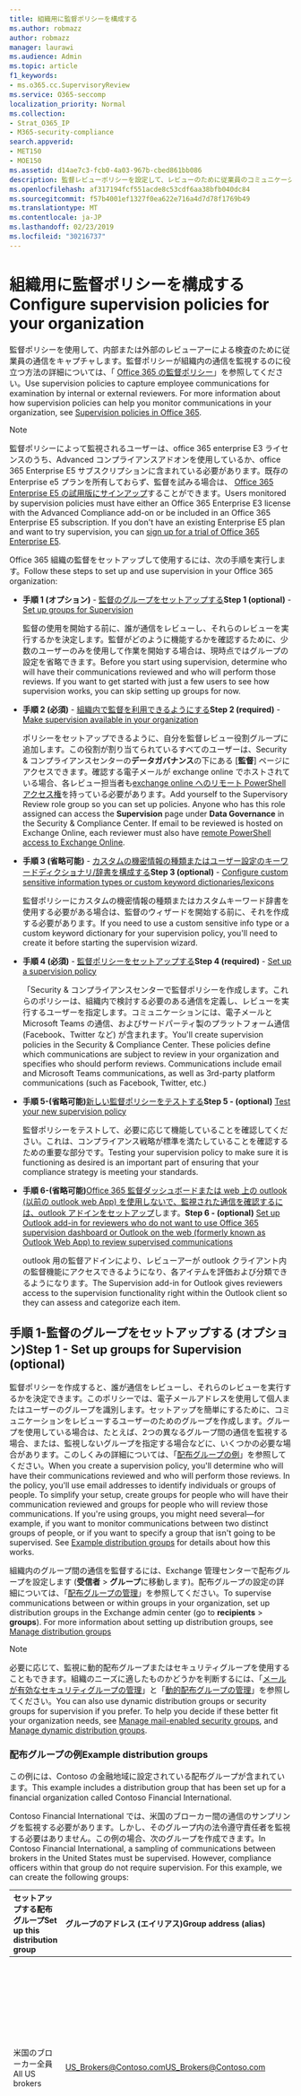 ```yaml
---
title: 組織用に監督ポリシーを構成する
ms.author: robmazz
author: robmazz
manager: laurawi
ms.audience: Admin
ms.topic: article
f1_keywords:
- ms.o365.cc.SupervisoryReview
ms.service: O365-seccomp
localization_priority: Normal
ms.collection:
- Strat_O365_IP
- M365-security-compliance
search.appverid:
- MET150
- MOE150
ms.assetid: d14ae7c3-fcb0-4a03-967b-cbed861bb086
description: 監督レビューポリシーを設定して、レビューのために従業員のコミュニケーションをキャプチャします。
ms.openlocfilehash: af317194fcf551acde8c53cdf6aa38bfb040dc84
ms.sourcegitcommit: f57b4001ef1327f0ea622e716a4d7d78f1769b49
ms.translationtype: MT
ms.contentlocale: ja-JP
ms.lasthandoff: 02/23/2019
ms.locfileid: "30216737"
---
```

# <a name="configure-supervision-policies-for-your-organization"></a><span data-ttu-id="88713-103">組織用に監督ポリシーを構成する</span><span class="sxs-lookup"><span data-stu-id="88713-103">Configure supervision policies for your organization</span></span>

<span data-ttu-id="88713-p101">監督ポリシーを使用して、内部または外部のレビューアーによる検査のために従業員の通信をキャプチャします。監督ポリシーが組織内の通信を監視するのに役立つ方法の詳細については、「 [Office 365 の監督ポリシー](supervision-policies.md)」を参照してください。</span><span class="sxs-lookup"><span data-stu-id="88713-p101">Use supervision policies to capture employee communications for examination by internal or external reviewers. For more information about how supervision policies can help you monitor communications in your organization, see [Supervision policies in Office 365](supervision-policies.md).</span></span>

> [!NOTE]
> <span data-ttu-id="88713-p102">監督ポリシーによって監視されるユーザーは、office 365 enterprise E3 ライセンスのうち、Advanced コンプライアンスアドオンを使用しているか、office 365 Enterprise E5 サブスクリプションに含まれている必要があります。既存の Enterprise e5 プランを所有しておらず、監督を試みる場合は、 [Office 365 Enterprise E5 の試用版にサインアップ](https://go.microsoft.com/fwlink/p/?LinkID=698279)することができます。</span><span class="sxs-lookup"><span data-stu-id="88713-p102">Users monitored by supervision policies must have either an Office 365 Enterprise E3 license with the Advanced Compliance add-on or be included in an Office 365 Enterprise E5 subscription. If you don't have an existing Enterprise E5 plan and want to try supervision, you can [sign up for a trial of Office 365 Enterprise E5](https://go.microsoft.com/fwlink/p/?LinkID=698279).</span></span>
  
<span data-ttu-id="88713-108">Office 365 組織の監督をセットアップして使用するには、次の手順を実行します。</span><span class="sxs-lookup"><span data-stu-id="88713-108">Follow these steps to set up and use supervision in your Office 365 organization:</span></span>
  
- <span data-ttu-id="88713-109">**手順 1 (オプション)** - [監督のグループをセットアップする](configure-supervision-policies.md#exampledist)</span><span class="sxs-lookup"><span data-stu-id="88713-109">**Step 1 (optional)** - [Set up groups for Supervision](configure-supervision-policies.md#exampledist)</span></span>

    <span data-ttu-id="88713-p103">監督の使用を開始する前に、誰が通信をレビューし、それらのレビューを実行するかを決定します。監督がどのように機能するかを確認するために、少数のユーザーのみを使用して作業を開始する場合は、現時点ではグループの設定を省略できます。</span><span class="sxs-lookup"><span data-stu-id="88713-p103">Before you start using supervision, determine who will have their communications reviewed and who will perform those reviews. If you want to get started with just a few users to see how supervision works, you can skip setting up groups for now.</span></span>

- <span data-ttu-id="88713-112">**手順 2 (必須)** - [組織内で監督を利用できるようにする](configure-supervision-policies.md#MakeAvailable)</span><span class="sxs-lookup"><span data-stu-id="88713-112">**Step 2 (required)** - [Make supervision available in your organization](configure-supervision-policies.md#MakeAvailable)</span></span>

    <span data-ttu-id="88713-p104">ポリシーをセットアップできるように、自分を監督レビュー役割グループに追加します。この役割が割り当てられているすべてのユーザーは、Security & コンプライアンスセンターの**データガバナンス**の下にある [**監督**] ページにアクセスできます。確認する電子メールが exchange online でホストされている場合、各レビュー担当者も[exchange online へのリモート PowerShell アクセス権](https://docs.microsoft.com/powershell/exchange/exchange-online/disable-access-to-exchange-online-powershell)を持っている必要があります。</span><span class="sxs-lookup"><span data-stu-id="88713-p104">Add yourself to the Supervisory Review role group so you can set up policies. Anyone who has this role assigned can access the **Supervision** page under **Data Governance** in the Security & Compliance Center. If email to be reviewed is hosted on Exchange Online, each reviewer must also have [remote PowerShell access to Exchange Online](https://docs.microsoft.com/powershell/exchange/exchange-online/disable-access-to-exchange-online-powershell).</span></span>

- <span data-ttu-id="88713-116">**手順 3 (省略可能)** - [カスタムの機密情報の種類またはユーザー設定のキーワードディクショナリ/辞書を構成する](configure-supervision-policies.md#sensitiveinfo)</span><span class="sxs-lookup"><span data-stu-id="88713-116">**Step 3 (optional)** - [Configure custom sensitive information types or custom keyword dictionaries/lexicons](configure-supervision-policies.md#sensitiveinfo)</span></span>

    <span data-ttu-id="88713-117">監督ポリシーにカスタムの機密情報の種類またはカスタムキーワード辞書を使用する必要がある場合は、監督のウィザードを開始する前に、それを作成する必要があります。</span><span class="sxs-lookup"><span data-stu-id="88713-117">If you need to use a custom sensitive info type or a custom keyword dictionary for your supervision policy, you'll need to create it before starting the supervision wizard.</span></span>

- <span data-ttu-id="88713-118">**手順 4 (必須)** - [監督ポリシーをセットアップする](configure-supervision-policies.md#setupsuper)</span><span class="sxs-lookup"><span data-stu-id="88713-118">**Step 4 (required)** - [Set up a supervision policy](configure-supervision-policies.md#setupsuper)</span></span>

    <span data-ttu-id="88713-p105">「Security & コンプライアンスセンターで監督ポリシーを作成します。これらのポリシーは、組織内で検討する必要のある通信を定義し、レビューを実行するユーザーを指定します。コミュニケーションには、電子メールと Microsoft Teams の通信、およびサードパーティ製のプラットフォーム通信 (Facebook、Twitter など) が含まれます。</span><span class="sxs-lookup"><span data-stu-id="88713-p105">You'll create supervision policies in the Security & Compliance Center. These policies define which communications are subject to review in your organization and specifies who should perform reviews. Communications include email and Microsoft Teams communications, as well as 3rd-party platform communications (such as Facebook, Twitter, etc.)</span></span>

- <span data-ttu-id="88713-122">**手順 5-(省略可能)**[新しい監督ポリシーをテストする](configure-supervision-policies.md#TestPolicy)</span><span class="sxs-lookup"><span data-stu-id="88713-122">**Step 5 - (optional)** [Test your new supervision policy](configure-supervision-policies.md#TestPolicy)</span></span>

    <span data-ttu-id="88713-123">監督ポリシーをテストして、必要に応じて機能していることを確認してください。これは、コンプライアンス戦略が標準を満たしていることを確認するための重要な部分です。</span><span class="sxs-lookup"><span data-stu-id="88713-123">Testing your supervision policy to make sure it is functioning as desired is an important part of ensuring that your compliance strategy is meeting your standards.</span></span>

- <span data-ttu-id="88713-124">**手順 6-(省略可能)**[Office 365 監督ダッシュボードまたは web 上の outlook (以前の outlook web App) を使用しないで、監視された通信を確認するには、outlook アドインをセットアップ](configure-supervision-policies.md#UseOutlook)します。</span><span class="sxs-lookup"><span data-stu-id="88713-124">**Step 6 - (optional)** [Set up Outlook add-in for reviewers who do not want to use Office 365 supervision dashboard or Outlook on the web (formerly known as Outlook Web App) to review supervised communications](configure-supervision-policies.md#UseOutlook)</span></span>

    <span data-ttu-id="88713-125">outlook 用の監督アドインにより、レビューアーが outlook クライアント内の監督機能にアクセスできるようになり、各アイテムを評価および分類できるようになります。</span><span class="sxs-lookup"><span data-stu-id="88713-125">The Supervision add-in for Outlook gives reviewers access to the supervision functionality right within the Outlook client so they can assess and categorize each item.</span></span>

<span data-ttu-id="88713-126"><a name="exampledist"> </a></span><span class="sxs-lookup"><span data-stu-id="88713-126"></span></span>

## <a name="step-1---set-up-groups-for-supervision-optional"></a><span data-ttu-id="88713-127">手順 1-監督のグループをセットアップする (オプション)</span><span class="sxs-lookup"><span data-stu-id="88713-127">Step 1 - Set up groups for Supervision (optional)</span></span>

 <span data-ttu-id="88713-p106">監督ポリシーを作成すると、誰が通信をレビューし、それらのレビューを実行するかを決定できます。このポリシーでは、電子メールアドレスを使用して個人またはユーザーのグループを識別します。セットアップを簡単にするために、コミュニケーションをレビューするユーザーのためのグループを作成します。グループを使用している場合は、たとえば、2つの異なるグループ間の通信を監視する場合、または、監視しないグループを指定する場合などに、いくつかの必要な場合があります。このしくみの詳細については、「[配布グループの例](configure-supervision-policies.md#GroupExample)」を参照してください。</span><span class="sxs-lookup"><span data-stu-id="88713-p106">When you create a supervision policy, you'll determine who will have their communications reviewed and who will perform those reviews. In the policy, you'll use email addresses to identify individuals or groups of people. To simplify your setup, create groups for people who will have their communication reviewed and groups for people who will review those communications. If you're using groups, you might need several—for example, if you want to monitor communications between two distinct groups of people, or if you want to specify a group that isn't going to be supervised. See [Example distribution groups](configure-supervision-policies.md#GroupExample) for details about how this works.</span></span>
  
<span data-ttu-id="88713-p107">組織内のグループ間の通信を監督するには、Exchange 管理センターで配布グループを設定します (**受信者** \> **グループ**に移動します)。配布グループの設定の詳細については、「[配布グループの管理](http://go.microsoft.com/fwlink/?LinkId=613635)」を参照してください。</span><span class="sxs-lookup"><span data-stu-id="88713-p107">To supervise communications between or within groups in your organization, set up distribution groups in the Exchange admin center (go to **recipients** \> **groups**). For more information about setting up distribution groups, see [Manage distribution groups](http://go.microsoft.com/fwlink/?LinkId=613635)</span></span>
  
> [!NOTE]
> <span data-ttu-id="88713-p108">必要に応じて、監視に動的配布グループまたはセキュリティグループを使用することもできます。組織のニーズに適したものかどうかを判断するには、「[メールが有効なセキュリティグループの管理](http://go.microsoft.com/fwlink/?LinkId=627033)」と「[動的配布グループの管理](http://go.microsoft.com/fwlink/?LinkId=627058)」を参照してください。</span><span class="sxs-lookup"><span data-stu-id="88713-p108">You can also use dynamic distribution groups or security groups for supervision if you prefer. To help you decide if these better fit your organization needs, see [Manage mail-enabled security groups](http://go.microsoft.com/fwlink/?LinkId=627033), and [Manage dynamic distribution groups](http://go.microsoft.com/fwlink/?LinkId=627058).</span></span>
  
<span data-ttu-id="88713-137"><a name="GroupExample"> </a></span><span class="sxs-lookup"><span data-stu-id="88713-137"></span></span>

### <a name="example-distribution-groups"></a><span data-ttu-id="88713-138">配布グループの例</span><span class="sxs-lookup"><span data-stu-id="88713-138">Example distribution groups</span></span>

<span data-ttu-id="88713-139">この例には、Contoso の金融地域に設定されている配布グループが含まれています。</span><span class="sxs-lookup"><span data-stu-id="88713-139">This example includes a distribution group that has been set up for a financial organization called Contoso Financial International.</span></span>
  
<span data-ttu-id="88713-p109">Contoso Financial International では、米国のブローカー間の通信のサンプリングを監視する必要があります。しかし、そのグループ内の法令遵守責任者を監視する必要はありません。この例の場合、次のグループを作成できます。</span><span class="sxs-lookup"><span data-stu-id="88713-p109">In Contoso Financial International, a sampling of communications between brokers in the United States must be supervised. However, compliance officers within that group do not require supervision. For this example, we can create the following groups:</span></span>
  
|<span data-ttu-id="88713-143">**セットアップする配布グループ**</span><span class="sxs-lookup"><span data-stu-id="88713-143">**Set up this distribution group**</span></span>|<span data-ttu-id="88713-144">**グループのアドレス (エイリアス)**</span><span class="sxs-lookup"><span data-stu-id="88713-144">**Group address (alias)**</span></span>|<span data-ttu-id="88713-145">**説明**</span><span class="sxs-lookup"><span data-stu-id="88713-145">**Description**</span></span>|
|:-----|:-----|:-----|
|<span data-ttu-id="88713-146">米国のブローカー全員</span><span class="sxs-lookup"><span data-stu-id="88713-146">All US brokers</span></span> | <span data-ttu-id="88713-147">US_Brokers@Contoso.com</span><span class="sxs-lookup"><span data-stu-id="88713-147">US_Brokers@Contoso.com</span></span> | <span data-ttu-id="88713-148">このグループには Contoso に勤務し米国を拠点とするブローカー全員の電子メール アドレスが含まれています。</span><span class="sxs-lookup"><span data-stu-id="88713-148">This group includes email addresses for all US-based brokers who work for Contoso.</span></span> |
| <span data-ttu-id="88713-149">米国の法令遵守責任者全員</span><span class="sxs-lookup"><span data-stu-id="88713-149">All US compliance officers</span></span> | <span data-ttu-id="88713-150">US_Compliance@Contoso.com</span><span class="sxs-lookup"><span data-stu-id="88713-150">US_Compliance@Contoso.com</span></span>  | <span data-ttu-id="88713-p110">このグループには、Contoso に勤務しているすべての米準拠責任者の電子メールアドレスが含まれています。このグループはすべての US ベースのブローカーのサブセットであるため、このエイリアスを使用して、監督ポリシーからコンプライアンス担当者を除外することができます。</span><span class="sxs-lookup"><span data-stu-id="88713-p110">This group includes email addresses for all US-based compliance officers who work for Contoso. Because this group is a subset of all US-based brokers, you can use this alias to exempt compliance officers from a supervision policy.</span></span> |
  
<span data-ttu-id="88713-153"><a name="MakeAvailable"> </a></span><span class="sxs-lookup"><span data-stu-id="88713-153"></span></span>

## <a name="step-2---make-supervision-available-in-your-organization-required"></a><span data-ttu-id="88713-154">手順 2-組織で監督を利用できるようにする (必須)</span><span class="sxs-lookup"><span data-stu-id="88713-154">Step 2 - Make supervision available in your organization (required)</span></span>

<span data-ttu-id="88713-155">セキュリティ & コンプライアンスセンターで、**監督**をメニューオプションとして利用できるようにするには、監督レビュー管理者の役割が割り当てられている必要があります。</span><span class="sxs-lookup"><span data-stu-id="88713-155">To make **Supervision** available as a menu option in the Security & Compliance Center, you must be assigned the Supervisory Review Administrator role.</span></span>
  
<span data-ttu-id="88713-156">これを行うには、自分を監督レビュー役割グループのメンバーとして追加するか、新しい役割グループを作成することができます。</span><span class="sxs-lookup"><span data-stu-id="88713-156">To do this, you can either add yourself as a member of the Supervisory Review role group, or you can create a new role group.</span></span>
  
### <a name="add-members-to-the-supervisory-review-role-group"></a><span data-ttu-id="88713-157">監督レビュー役割グループにメンバーを追加する</span><span class="sxs-lookup"><span data-stu-id="88713-157">Add members to the Supervisory Review role group</span></span>

1. <span data-ttu-id="88713-158">Office 365 [https://protection.office.com](https://protection.office.com)組織の管理者アカウントの資格情報を使用してサインインします。</span><span class="sxs-lookup"><span data-stu-id="88713-158">Sign into [https://protection.office.com](https://protection.office.com) using credentials for an admin account in your Office 365 organization.</span></span>

2. <span data-ttu-id="88713-159">セキュリティ & コンプライアンスセンターで、[**アクセス許可**] に移動します。</span><span class="sxs-lookup"><span data-stu-id="88713-159">In the Security & Compliance Center, go to **Permissions**.</span></span>

3. <span data-ttu-id="88713-160">[**監督レビュー** ] 役割グループを選択し、[編集] アイコンをクリックします。</span><span class="sxs-lookup"><span data-stu-id="88713-160">Select the **Supervisory Review** role group and then click the Edit icon.</span></span>

4. <span data-ttu-id="88713-161">[**メンバー** ] セクションで、組織の監督を管理するユーザーを追加します。</span><span class="sxs-lookup"><span data-stu-id="88713-161">In the **Members** section, add the people who you want to manage supervision for your organization.</span></span>

### <a name="create-a-new-role-group"></a><span data-ttu-id="88713-162">新しい役割グループを作成する</span><span class="sxs-lookup"><span data-stu-id="88713-162">Create a new role group</span></span>

1. <span data-ttu-id="88713-163">Office 365 [https://protection.office.com](https://protection.office.com)組織の管理者アカウントの資格情報を使用してサインインします。</span><span class="sxs-lookup"><span data-stu-id="88713-163">Sign into [https://protection.office.com](https://protection.office.com) using credentials for an admin account in your Office 365 organization.</span></span>

2. <span data-ttu-id="88713-164">セキュリティ & コンプライアンスセンターで、[**アクセス許可**] に移動し、[**+** 追加] () をクリックします。</span><span class="sxs-lookup"><span data-stu-id="88713-164">In the Security & Compliance Center, go to **Permissions** and then click Add (**+**).</span></span>

3. <span data-ttu-id="88713-p111">[**役割**] セクションで、[追加**+**] () をクリックし、[**監督レビュー管理者**] まで下にスクロールします。この役割を役割グループに追加します。</span><span class="sxs-lookup"><span data-stu-id="88713-p111">In the **Roles** section, click Add (**+**) and scroll down to **Supervisory Review Administrator**. Add this role to the role group.</span></span>

4. <span data-ttu-id="88713-167">[**メンバー** ] セクションで、組織の監督を管理するユーザーを追加します。</span><span class="sxs-lookup"><span data-stu-id="88713-167">In the **Members** section, add the people who you want to manage supervision for your organization.</span></span>

<span data-ttu-id="88713-168">役割グループとアクセス許可の詳細については、「 [Office 365 セキュリティ&amp;コンプライアンスセンターのアクセス許可](permissions-in-the-security-and-compliance-center.md)」を参照してください。</span><span class="sxs-lookup"><span data-stu-id="88713-168">For more information about role groups and permissions, see [Permissions in the Office 365 Security &amp; Compliance Center](permissions-in-the-security-and-compliance-center.md).</span></span>

### <a name="enable-remote-powershell-access-for-reviewers-if-email-is-hosted-on-exchange-online"></a><span data-ttu-id="88713-169">レビューアーのリモート PowerShell アクセスを有効にする (電子メールが Exchange Online でホストされている場合)</span><span class="sxs-lookup"><span data-stu-id="88713-169">Enable remote PowerShell access for reviewers (if email is hosted on Exchange Online)</span></span>

1. <span data-ttu-id="88713-170">「 [Exchange Online PowerShell へのアクセスを有効または無効](https://docs.microsoft.com/powershell/exchange/exchange-online/disable-access-to-exchange-online-powershell)にする」のガイダンスに従ってください。</span><span class="sxs-lookup"><span data-stu-id="88713-170">Follow the guidance in [Enable or disable access to Exchange Online PowerShell](https://docs.microsoft.com/powershell/exchange/exchange-online/disable-access-to-exchange-online-powershell).</span></span>

<span data-ttu-id="88713-171"><a name="sensitiveinfo"> </a></span><span class="sxs-lookup"><span data-stu-id="88713-171"></span></span>
  
## <a name="step-3---create-custom-sensitive-information-types-or-custom-keyword-dictionaries-optional"></a><span data-ttu-id="88713-172">手順 3-カスタムの機密情報の種類またはユーザー設定のキーワードディクショナリを作成する (オプション)</span><span class="sxs-lookup"><span data-stu-id="88713-172">Step 3 - Create custom sensitive information types or custom keyword dictionaries (optional)</span></span>

<span data-ttu-id="88713-173">監督ポリシーウィザードで既存のカスタムの機密情報の種類またはカスタムキーワードディクショナリから選択するには、最初に、必要に応じてこれらの項目を作成する必要があります。</span><span class="sxs-lookup"><span data-stu-id="88713-173">In order to pick from existing custom sensitive information types or custom keyword dictionaries in the supervision policy wizard, you first need to create these items if needed.</span></span>

### <a name="create-custom-sensitive-information-types"></a><span data-ttu-id="88713-174">カスタムの機密情報の種類を作成する</span><span class="sxs-lookup"><span data-stu-id="88713-174">Create custom sensitive information types</span></span>

1. <span data-ttu-id="88713-p112">Office 365 Security & コンプライアンスセンターで、新しい機密情報の種類を作成します。[**分類** \> **機密情報の種類**] に移動し、**新しい機密情報の種類ウィザード**の手順に従います。ここでは、次の操作を行います。</span><span class="sxs-lookup"><span data-stu-id="88713-p112">Create a new sensitive information type in the Office 365 Security & Compliance Center. Navigate to **Classifications** \> **Sensitive info types** and follow the steps in the **New sensitive info type wizard**. Here you will:</span></span>

    - <span data-ttu-id="88713-178">機密情報の種類の名前と説明を定義する</span><span class="sxs-lookup"><span data-stu-id="88713-178">Define a name and description for the sensitive info type</span></span>
    - <span data-ttu-id="88713-179">近接、信頼度、およびプライマリパターン要素を定義する</span><span class="sxs-lookup"><span data-stu-id="88713-179">Define the proximity, confidence level, and primary pattern elements</span></span>
    - <span data-ttu-id="88713-180">選択内容を確認し、機密情報の種類を作成する</span><span class="sxs-lookup"><span data-stu-id="88713-180">Review your selections and create the sensitive info type</span></span>

    <span data-ttu-id="88713-181">詳細については、「[カスタムの機密情報の種類を作成する](create-a-custom-sensitive-information-type.md)」を参照してください。</span><span class="sxs-lookup"><span data-stu-id="88713-181">For more detailed information, see [Create a custom sensitive information type](create-a-custom-sensitive-information-type.md).</span></span>

### <a name="create-custom-keyword-dictionarylexicon"></a><span data-ttu-id="88713-182">ユーザー設定のキーワード辞書または辞書を作成する</span><span class="sxs-lookup"><span data-stu-id="88713-182">Create custom keyword dictionary/lexicon</span></span>

1. <span data-ttu-id="88713-p113">テキストエディター (メモ帳など) を使用して、監督ポリシーで監視するキーワード用語を含む新しいファイルを作成します。各用語が別々の行にあることを確認し、 **Unicode/utf-16 (リトルエンディアン)** 形式でファイルを保存します。</span><span class="sxs-lookup"><span data-stu-id="88713-p113">Using a text editor (like Notepad), create a new file that includes the keyword terms you'd like to monitor in a supervision policy. Make sure each term is on a separate line and save the file in the **Unicode/UTF-16 (Little Endian)** format.</span></span>
2. <span data-ttu-id="88713-p114">PowerShell を使用して、Office 365 テナントにキーワードファイルをインポートします。powershell を使用して office 365 に接続する方法については、「 [connect to office 365 Security & コンプライアンスセンター PowerShell](https://docs.microsoft.com/powershell/exchange/office-365-scc/connect-to-scc-powershell/connect-to-scc-powershell)」を参照してください。</span><span class="sxs-lookup"><span data-stu-id="88713-p114">Import the keyword file into your Office 365 tenant using PowerShell. To connect to Office 365 with PowerShell, see [Connect to Office 365 Security & Compliance Center PowerShell](https://docs.microsoft.com/powershell/exchange/office-365-scc/connect-to-scc-powershell/connect-to-scc-powershell).</span></span>

    <span data-ttu-id="88713-187">PowerShell を使用して Office 365 に接続した後、次のコマンドを実行してキーワード辞書をインポートします。</span><span class="sxs-lookup"><span data-stu-id="88713-187">After you've connected to Office 365 with PowerShell, run the following commands to import your keyword dictionary:</span></span>

    ```
    $fileData = Get-Content "your keyword path and file name" -Encoding Byte -ReadCount 0

    New-DlpKeywordDictionary -Name "Name for your keyword dictionary" -Description "optional description for your keyword dictionary" -FileData $fileData
    ```
    <span data-ttu-id="88713-188">詳細については、「 [Create a keyword dictionary](create-a-keyword-dictionary.md)」を参照してください。</span><span class="sxs-lookup"><span data-stu-id="88713-188">For more detailed information, see [Create a keyword dictionary](create-a-keyword-dictionary.md).</span></span>

3. <span data-ttu-id="88713-p115">Office 365 Security & コンプライアンスセンターで、新しい機密情報の種類を作成します。[**分類** \> **機密情報の種類**] に移動し、**新しい機密情報の種類ウィザード**の手順に従います。ここでは、次の操作を行います。</span><span class="sxs-lookup"><span data-stu-id="88713-p115">Create a new sensitive information type in the Office 365 Security & Compliance Center. Navigate to **Classifications** \> **Sensitive info types** and follow the steps in the **New sensitive info type wizard**. Here you will:</span></span>

    - <span data-ttu-id="88713-192">機密情報の種類の名前と説明を定義する</span><span class="sxs-lookup"><span data-stu-id="88713-192">Define a name and description for the sensitive info type</span></span>
    - <span data-ttu-id="88713-193">マッチング要素の要件としてカスタム辞書を追加する</span><span class="sxs-lookup"><span data-stu-id="88713-193">Add your custom dictionary as a requirement for the matching element</span></span>
    - <span data-ttu-id="88713-194">選択内容を確認し、機密情報の種類を作成する</span><span class="sxs-lookup"><span data-stu-id="88713-194">Review your selections and create the sensitive info type</span></span>

    <span data-ttu-id="88713-195">ユーザー辞書または辞書を作成した後で、 [get-dlpkeyworddictionary](https://docs.microsoft.com/powershell/module/exchange/policy-and-compliance-dlp/get-dlpkeyworddictionary)コマンドレットを使用して構成済みのキーワードを表示するか、 [get-dlpkeyworddictionary](https://docs.microsoft.com/powershell/module/exchange/policy-and-compliance-dlp/set-dlpkeyworddictionary)コマンドレットを使用して用語を追加または削除することができます。</span><span class="sxs-lookup"><span data-stu-id="88713-195">After the custom dictionary/lexicon is created, you can view the configured keywords using the [Get-DlpKeywordDictionary](https://docs.microsoft.com/powershell/module/exchange/policy-and-compliance-dlp/get-dlpkeyworddictionary) cmdlet or add and remove terms using the [Set-DlpKeywordDictionary](https://docs.microsoft.com/powershell/module/exchange/policy-and-compliance-dlp/set-dlpkeyworddictionary) cmdlet.</span></span>

    <span data-ttu-id="88713-196">詳細については、「[カスタムの機密情報の種類を作成する](create-a-custom-sensitive-information-type.md)」を参照してください。</span><span class="sxs-lookup"><span data-stu-id="88713-196">For more detailed information, see [Create a custom sensitive information type](create-a-custom-sensitive-information-type.md).</span></span>

<span data-ttu-id="88713-197"><a name="setupsuper"> </a></span><span class="sxs-lookup"><span data-stu-id="88713-197"></span></span>

## <a name="step-4---set-up-a-supervision-policy-required"></a><span data-ttu-id="88713-198">手順 4-監督ポリシーを設定する (必須)</span><span class="sxs-lookup"><span data-stu-id="88713-198">Step 4 - Set up a supervision policy (required)</span></span>
  
1. <span data-ttu-id="88713-199">Office 365 [https://protection.office.com](https://protection.office.com)組織の管理者アカウントの資格情報を使用してサインインします。</span><span class="sxs-lookup"><span data-stu-id="88713-199">Sign into [https://protection.office.com](https://protection.office.com) using credentials for an admin account in your Office 365 organization.</span></span>

2. <span data-ttu-id="88713-200">セキュリティ & コンプライアンスセンターで、[**監督**] を選択します。</span><span class="sxs-lookup"><span data-stu-id="88713-200">In the Security & Compliance Center, select **Supervision**.</span></span>
  
3. <span data-ttu-id="88713-p116">[**作成**] を選択し、ウィザードの指示に従って、ポリシーの次のページを設定します。ウィザードを使用すると、次のことを行うことができます。</span><span class="sxs-lookup"><span data-stu-id="88713-p116">Select **Create** and then follow the wizard to set up the following pages of the policy. Using the wizard, you will:</span></span>

    - <span data-ttu-id="88713-203">ポリシーに名前と説明を指定します。</span><span class="sxs-lookup"><span data-stu-id="88713-203">Give the policy a name and description.</span></span>
    - <span data-ttu-id="88713-204">監督するユーザーまたはグループを選択します。これには、除外するユーザーまたはグループを選択することも含まれます。</span><span class="sxs-lookup"><span data-stu-id="88713-204">Choose the users or groups to supervise, including choosing users or groups you'd like to exclude.</span></span>
    - <span data-ttu-id="88713-205">監督ポリシー条件を定義します。</span><span class="sxs-lookup"><span data-stu-id="88713-205">Define the supervision policy conditions.</span></span>
    - <span data-ttu-id="88713-p117">機密情報の種類を含めるかどうかを選択します。ここでは、既定およびカスタムの機密情報の種類を選択できます。</span><span class="sxs-lookup"><span data-stu-id="88713-p117">Choose if you'd like to include sensitive information types. This is where you can select default and custom sensitive info types.</span></span>
    - <span data-ttu-id="88713-208">レビューする通信の割合を定義します。</span><span class="sxs-lookup"><span data-stu-id="88713-208">Define the percentage of communications to review.</span></span>
    - <span data-ttu-id="88713-p118">ポリシーのレビュー担当者を選択します。レビュー担当者は、個々のユーザーまたは[メールが有効なセキュリティグループに](https://docs.microsoft.com/Exchange/recipients-in-exchange-online/manage-mail-enabled-security-groups#create-a-mail-enabled-security-group)することができます。</span><span class="sxs-lookup"><span data-stu-id="88713-p118">Choose the reviewers for the policy. Reviewers can be individual users or [mail-enabled security groups](https://docs.microsoft.com/Exchange/recipients-in-exchange-online/manage-mail-enabled-security-groups#create-a-mail-enabled-security-group).</span></span>
    - <span data-ttu-id="88713-211">ポリシーの選択を確認し、ポリシーを作成します。</span><span class="sxs-lookup"><span data-stu-id="88713-211">Review your policy selections and create the policy.</span></span>

<span data-ttu-id="88713-212"><a name="TestPolicy"> </a></span><span class="sxs-lookup"><span data-stu-id="88713-212"></span></span>

## <a name="step-5---test-your-supervision-policy-optional"></a><span data-ttu-id="88713-213">手順 5-監督ポリシーをテストする (オプション)</span><span class="sxs-lookup"><span data-stu-id="88713-213">Step 5 - Test your supervision policy (optional)</span></span>

<span data-ttu-id="88713-p119">監督ポリシーを作成したら、定義した条件がポリシーによって適切に適用されているかどうかをテストすることをお勧めします。監督ポリシーに機密情報の種類が含まれている場合は、[データ損失防止 (DLP) ポリシーをテスト](create-test-tune-dlp-policy.md)することもできます。監督ポリシーをテストするには、次の手順を実行します。</span><span class="sxs-lookup"><span data-stu-id="88713-p119">After you create a supervision policy, it's a good idea to test to make sure that the conditions you defined are being properly enforced by the policy. You may also want to [test your data loss prevention (DLP) policies](create-test-tune-dlp-policy.md) if your supervision policies include sensitive information types. Follow the steps below to test your supervision policy:</span></span>

1. <span data-ttu-id="88713-217">テストするポリシーで定義された、監視対象のユーザーとしてログインした電子メールクライアントまたは Microsoft Teams を開きます。</span><span class="sxs-lookup"><span data-stu-id="88713-217">Open an email client or Microsoft Teams logged in as a supervised user defined in the policy you want to test.</span></span>
2. <span data-ttu-id="88713-p120">監督ポリシーで定義した条件を満たすメールまたは Microsoft Teams のチャットを送信します。これには、キーワード、添付ファイルのサイズ、ドメインなどを指定できます。ポリシーに構成された条件設定が制限を超えているか、厳しすぎるかを確認してください。</span><span class="sxs-lookup"><span data-stu-id="88713-p120">Send an email or Microsoft Teams chat that meets the criteria you've defined in the supervision policy. This can be a keyword, attachment size, domain, etc. Make sure you determine if your configured conditional settings in the policy is too restrictive or too lenient.</span></span>

    > [!Note]
    > <span data-ttu-id="88713-p121">定義されたポリシーの対象となるメールは、ほぼリアルタイムで処理され、ポリシーの構成後すぐにテストできます。Microsoft Teams でのチャットは、ポリシー内で完全に処理されるまでに最大24時間かかる場合があります。</span><span class="sxs-lookup"><span data-stu-id="88713-p121">Emails subject to defined policies are processed in near real-time and can be tested immediately after the policy is configured. Chats in Microsoft Teams can take up to 24 hours to fully process in a policy.</span></span> 

3. <span data-ttu-id="88713-p122">監督ポリシーに指定されたレビュー担当者として Office 365 テナントにログインします。[*カスタムポリシー* > \*\*\*\* の**監視** > ] に移動して、ポリシーのレポートを表示します。</span><span class="sxs-lookup"><span data-stu-id="88713-p122">Log into your Office 365 tenant as a reviewer designated in the supervision policy. Navigate to **Supervision** > *Your Custom Policy* > **Open** to view the report for the policy.</span></span>

<span data-ttu-id="88713-224"><a name="UseOutlook"> </a></span><span class="sxs-lookup"><span data-stu-id="88713-224"></span></span>

## <a name="step-6---set-up-outlook-add-in-for-reviewers-optional"></a><span data-ttu-id="88713-225">手順 6-レビュー担当者用の Outlook アドインをセットアップする (オプション)</span><span class="sxs-lookup"><span data-stu-id="88713-225">Step 6 - Set up Outlook add-in for reviewers (optional)</span></span>

<span data-ttu-id="88713-226">Office 365 または web 上の outlook の監督ダッシュボードを使用して outlook を使用して、outlook クライアントに対して監督用アドインをインストールする必要があります。</span><span class="sxs-lookup"><span data-stu-id="88713-226">Reviewers that want to use Outlook instead of using the Supervision dashboard in Office 365 or Outlook on the web to review communications must install the Supervision add-in for their Outlook client.</span></span>

### <a name="step-1-copy-the-address-for-the-supervision-mailbox"></a><span data-ttu-id="88713-227">手順 1: 監督メールボックスのアドレスをコピーする</span><span class="sxs-lookup"><span data-stu-id="88713-227">Step 1: Copy the address for the supervision mailbox</span></span>

<span data-ttu-id="88713-228">Outlook デスクトップ用のアドインをインストールするには、監督ポリシーのセットアップの一部として作成された監督メールボックスのアドレスが必要です。</span><span class="sxs-lookup"><span data-stu-id="88713-228">To install the add-in for Outlook desktop, you'll need the address for the supervision mailbox that was created as part of the supervision policy setup.</span></span>
  
> [!NOTE]
> <span data-ttu-id="88713-229">他のユーザーがポリシーを作成した場合は、そのポリシーからこのアドレスを取得してアドインをインストールする必要があります。</span><span class="sxs-lookup"><span data-stu-id="88713-229">If someone else created the policy, you'll need to get this address from them to install the add-in.</span></span>

 <span data-ttu-id="88713-230">**監督メールボックスのアドレスを検索するには**</span><span class="sxs-lookup"><span data-stu-id="88713-230">**To find the supervision mailbox address**</span></span>
  
1. <span data-ttu-id="88713-231">Office 365 組織の管理者アカウントの資格情報を使用して、 [ &amp;セキュリティコンプライアンスセンター](https://protection.office.com)にサインインします。</span><span class="sxs-lookup"><span data-stu-id="88713-231">Sign into the [Security &amp; Compliance Center](https://protection.office.com) using credentials for an admin account in your Office 365 organization.</span></span>

2. <span data-ttu-id="88713-232">[**監督**] に移動します。</span><span class="sxs-lookup"><span data-stu-id="88713-232">Go to **Supervision**.</span></span>

3. <span data-ttu-id="88713-233">確認する通信を収集する監督ポリシーをクリックします。</span><span class="sxs-lookup"><span data-stu-id="88713-233">Click the supervision policy that's gathering the communications you want to review.</span></span>

4. <span data-ttu-id="88713-234">[ポリシーの詳細] ポップアップの [**監督メールボックス**] で、アドレスをコピーします。</span><span class="sxs-lookup"><span data-stu-id="88713-234">In the policy details flyout, under **Supervision mailbox**, copy the address.</span></span><br/><span data-ttu-id="88713-235">![強調表示されている監督ポリシーの詳細ポップアップの [監督メールボックス] セクション](media/71779d0e-4f01-4dd3-8234-5f9c30eeb067.jpg)</span><span class="sxs-lookup"><span data-stu-id="88713-235">![The 'Supervision Mailbox' section of a supervision policy's details flyout showing the supervision mailbox address highlighted](media/71779d0e-4f01-4dd3-8234-5f9c30eeb067.jpg)</span></span>
  
### <a name="step-2-configure-the-supervision-mailbox-for-outlook-desktop-access"></a><span data-ttu-id="88713-236">手順 2: Outlook デスクトップアクセス用に監督メールボックスを構成する</span><span class="sxs-lookup"><span data-stu-id="88713-236">Step 2: Configure the supervision mailbox for Outlook desktop access</span></span>

<span data-ttu-id="88713-237">次に、レビューアーは、Outlook を監督メールボックスに接続できるように、Exchange Online の PowerShell コマンドをいくつか実行する必要があります。</span><span class="sxs-lookup"><span data-stu-id="88713-237">Next, reviewers will need to run a couple Exchange Online PowerShell commands so they can connect Outlook to the supervision mailbox.</span></span>
  
1. <span data-ttu-id="88713-p123">Exchange Online PowerShell に接続します。操作[方法](https://docs.microsoft.com/powershell/exchange/exchange-online/connect-to-exchange-online-powershell/connect-to-exchange-online-powershell)</span><span class="sxs-lookup"><span data-stu-id="88713-p123">Connect to Exchange Online PowerShell. [How do I do this?](https://docs.microsoft.com/powershell/exchange/exchange-online/connect-to-exchange-online-powershell/connect-to-exchange-online-powershell)</span></span>

2. <span data-ttu-id="88713-240">次のコマンドを実行し*ます。ここで、SupervisoryReview {GUID} @domain*は上記の手順1でコピーしたアドレスで、 *User*は、手順3で監督メールボックスに接続するレビュー担当者の名前になります。</span><span class="sxs-lookup"><span data-stu-id="88713-240">Run the following commands, where  *SupervisoryReview{GUID}@domain.onmicrosoft.com*  is the address you copied in Step 1 above, and  *User*  is the name of the reviewer who will be connecting to the supervision mailbox in Step 3.</span></span>

    ```Add-MailboxPermission "SupervisoryReview{GUID}@domain.onmicrosoft.com" -User <alias or email address of the account that has reviewer permissions to the supervision mailbox> -AccessRights FullAccess```

    ```Set-Mailbox "<SupervisoryReview{GUID}@domain.onmicrosoft.com>" -HiddenFromAddressListsEnabled: $false```

3. <span data-ttu-id="88713-241">少なくとも1時間待ってから、手順3に進みます。</span><span class="sxs-lookup"><span data-stu-id="88713-241">Wait at least an hour before moving on to Step 3 below.</span></span>

### <a name="step-3-create-an-outlook-profile-to-connect-to-the-supervision-mailbox"></a><span data-ttu-id="88713-242">手順 3: 監督メールボックスに接続するための Outlook プロファイルを作成する</span><span class="sxs-lookup"><span data-stu-id="88713-242">Step 3: Create an Outlook profile to connect to the supervision mailbox</span></span>

<span data-ttu-id="88713-243">最後の手順では、監督者は、監督メールボックスに接続するための Outlook プロファイルを作成する必要があります。</span><span class="sxs-lookup"><span data-stu-id="88713-243">For the final step, reviewers will need to create an Outlook profile to connect to the supervision mailbox.</span></span>

> [!NOTE]
> <span data-ttu-id="88713-p124">新しい Outlook プロファイルを作成するには、Windows のコントロールパネルの [メール] 設定を使用します。これらの設定にアクセスするために必要なパスは、使用している windows オペレーティングシステム (windows 7、windows 8、または windows 10)、およびインストールされている Outlook のバージョンによって異なる場合があります。</span><span class="sxs-lookup"><span data-stu-id="88713-p124">To create a new Outlook profile, you'll use the Mail settings in the Windows Control Panel. The path you take to get to these settings might depend on which Windows operating system (Windows 7, Windows 8, or Windows 10) you're using, and which version of Outlook is installed.</span></span>
  
1. <span data-ttu-id="88713-246">[コントロールパネル] を開き、ウィンドウ上部の [**検索**] ボックスに「 **Mail**」と入力します。</span><span class="sxs-lookup"><span data-stu-id="88713-246">Open the Control Panel, and in the **Search** box at the top of the window, type **Mail**.</span></span><br/><span data-ttu-id="88713-p125">(コントロールパネルへのアクセス方法がわからない場合はどうすればよいですか?[[コントロールパネルの場所] を](https://support.microsoft.com/help/13764/windows-where-is-control-panel)参照)</span><span class="sxs-lookup"><span data-stu-id="88713-p125">(Not sure how to get to the Control Panel? See [Where is Control Panel?](https://support.microsoft.com/help/13764/windows-where-is-control-panel))</span></span>
  
2. <span data-ttu-id="88713-249">**メール**アプリを開きます。</span><span class="sxs-lookup"><span data-stu-id="88713-249">Open the **Mail** app.</span></span>

3. <span data-ttu-id="88713-250">[**メールの設定-Outlook**] で、[**プロファイルの表示**] をクリックします。</span><span class="sxs-lookup"><span data-stu-id="88713-250">In **Mail Setup - Outlook**, click **Show Profiles**.</span></span><br/><span data-ttu-id="88713-251">![[プロファイルの表示] ボタンが強調表示されている [メールの設定-Outlook] ダイアログボックス](media/28b5dae9-d10c-4f2b-926a-294c857d555c.jpg)</span><span class="sxs-lookup"><span data-stu-id="88713-251">![The 'Mail Setup - Outlook' dialog box with the 'Show Profiles' button highlighted](media/28b5dae9-d10c-4f2b-926a-294c857d555c.jpg)</span></span>
  
4. <span data-ttu-id="88713-p126">[**メール**] で、[**追加**] をクリックします。次に、[**新しいプロファイル**] で、監督メールボックスの名前 (「**監督**」など) を入力します。</span><span class="sxs-lookup"><span data-stu-id="88713-p126">In **Mail**, click **Add**. Then, in **New Profile**, enter a name for the supervision mailbox (such as **Supervision**).</span></span><br/><span data-ttu-id="88713-254">![[プロファイル名] ボックスに "監督" という名前が表示されている [新しいプロファイル] ダイアログ](media/d02ae181-b541-4ec6-8f51-698f30033204.jpg)</span><span class="sxs-lookup"><span data-stu-id="88713-254">![The 'New Profile' dialog showing the name 'Supervision' in the 'Profile Name' box](media/d02ae181-b541-4ec6-8f51-698f30033204.jpg)</span></span>
  
5. <span data-ttu-id="88713-255">[ **Outlook を Office 365 に接続**する] で、[**別のアカウントに接続する**] をクリックします。</span><span class="sxs-lookup"><span data-stu-id="88713-255">In **Connect Outlook to Office 365**, click **Connect to a different account**.</span></span><br/><span data-ttu-id="88713-256">![[別のアカウントへの接続] リンクが強調表示されている [Outlook から Office への接続 365] メッセージ](media/fac49ff8-a7f0-4e82-a271-9ec045a95de1.jpg)</span><span class="sxs-lookup"><span data-stu-id="88713-256">![The 'Connect Outlook to Office 365' message with the 'Connect to a different account' link highlighted](media/fac49ff8-a7f0-4e82-a271-9ec045a95de1.jpg)</span></span>
  
6. <span data-ttu-id="88713-257">[**自動アカウントセットアップ**] で、[**手動セットアップ] または [サーバーの種類の追加**] を選択し、[**次へ**] をクリックします。</span><span class="sxs-lookup"><span data-stu-id="88713-257">In **Auto Account Setup**, choose **Manual setup or additional server types**, and then click **Next**.</span></span>

7. <span data-ttu-id="88713-p127">[**アカウントの種類を選択して**ください] で、[ **Office 365**] を選択します。その後、[**電子メールアドレス**] ボックスに、先ほどコピーした監督メールボックスのアドレスを入力します。</span><span class="sxs-lookup"><span data-stu-id="88713-p127">In **Choose Your Account Type**, choose **Office 365**. Then, in the **Email Address** box, enter the address of the supervision mailbox you copied previously.</span></span><br/><span data-ttu-id="88713-260">![Outlook の [アカウントの種類の追加] ページで、[メールアドレス] ボックスが強調表示されています。](media/4f601236-9f69-4cf6-a58c-0b91204aa8cb.jpg)</span><span class="sxs-lookup"><span data-stu-id="88713-260">![The 'Choose Your Account Type' page of the 'Add Account' dialog in Outlook showing the 'Email Address' box highlighted.](media/4f601236-9f69-4cf6-a58c-0b91204aa8cb.jpg)</span></span>
  
8. <span data-ttu-id="88713-261">メッセージが表示されたら、Office 365 資格情報を入力します。</span><span class="sxs-lookup"><span data-stu-id="88713-261">When prompted, enter your Office 365 credentials.</span></span>

9. <span data-ttu-id="88713-262">成功した場合、Outlook のフォルダー一覧ビューに、 \*\* \<監督ポリシー名\> \*\*フォルダーが表示されます。</span><span class="sxs-lookup"><span data-stu-id="88713-262">If successful, you'll see the **Supervision - \<policy name\>** folder listed in the Folder List view in Outlook.</span></span>

## <a name="powershell-reference"></a><span data-ttu-id="88713-263">PowerShell リファレンス</span><span class="sxs-lookup"><span data-stu-id="88713-263">PowerShell reference</span></span>

<span data-ttu-id="88713-264">必要に応じて、次の PowerShell コマンドレットを使用して、監督ポリシーを作成および管理できます。</span><span class="sxs-lookup"><span data-stu-id="88713-264">If needed, you can create and manage supervision policies using the following PowerShell cmdlets:</span></span>

- [<span data-ttu-id="88713-265">SupervisoryReviewPolicyV2</span><span class="sxs-lookup"><span data-stu-id="88713-265">New-SupervisoryReviewPolicyV2</span></span>](https://docs.microsoft.com/powershell/module/exchange/policy-and-compliance/new-supervisoryreviewpolicyv2?view=exchange-ps)
- [<span data-ttu-id="88713-266">SupervisoryReviewPolicyV2</span><span class="sxs-lookup"><span data-stu-id="88713-266">Get-SupervisoryReviewPolicyV2</span></span>](https://docs.microsoft.com/powershell/module/exchange/policy-and-compliance/get-supervisoryreviewpolicyv2?view=exchange-ps)
- [<span data-ttu-id="88713-267">SupervisoryReviewPolicyV2</span><span class="sxs-lookup"><span data-stu-id="88713-267">Set-SupervisoryReviewPolicyV2</span></span>](https://docs.microsoft.com/powershell/module/exchange/policy-and-compliance/set-supervisoryreviewpolicyv2?view=exchange-ps)
- [<span data-ttu-id="88713-268">SupervisoryReviewPolicyV2</span><span class="sxs-lookup"><span data-stu-id="88713-268">Remove-SupervisoryReviewPolicyV2</span></span>](https://docs.microsoft.com/powershell/module/exchange/policy-and-compliance/remove-supervisoryreviewpolicyv2?view=exchange-ps)
- [<span data-ttu-id="88713-269">SupervisoryReviewRule</span><span class="sxs-lookup"><span data-stu-id="88713-269">New-SupervisoryReviewRule</span></span>](https://docs.microsoft.com/powershell/module/exchange/policy-and-compliance/new-supervisoryreviewrule?view=exchange-ps)
- [<span data-ttu-id="88713-270">SupervisoryReviewRule</span><span class="sxs-lookup"><span data-stu-id="88713-270">Set-SupervisoryReviewRule</span></span>](https://docs.microsoft.com/powershell/module/exchange/policy-and-compliance/set-supervisoryreviewrule?view=exchange-ps)
- [<span data-ttu-id="88713-271">SupervisoryReviewActivity</span><span class="sxs-lookup"><span data-stu-id="88713-271">Get-SupervisoryReviewActivity</span></span>](https://docs.microsoft.com/powershell/module/exchange/reporting/get-supervisoryreviewactivity)
- [<span data-ttu-id="88713-272">SupervisoryReviewOverallProgressReport</span><span class="sxs-lookup"><span data-stu-id="88713-272">Get-SupervisoryReviewOverallProgressReport</span></span>](https://docs.microsoft.com/powershell/module/exchange/reporting/get-supervisoryreviewoverallprogressreport)
- [<span data-ttu-id="88713-273">SupervisoryReviewTopCasesReport</span><span class="sxs-lookup"><span data-stu-id="88713-273">Get-SupervisoryReviewTopCasesReport</span></span>](https://docs.microsoft.com/powershell/module/exchange/reporting/get-supervisoryreviewtopcasesreport)